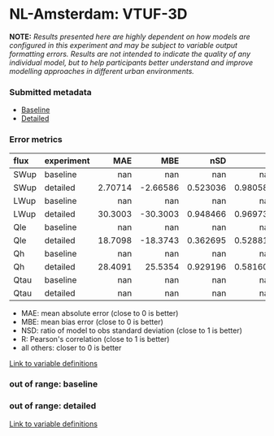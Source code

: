 # NL-Amsterdam: VTUF-3D

**NOTE:** *Results presented here are highly dependent on how models are configured in this experiment and may be subject to variable output formatting errors. Results are not intended to indicate the quality of any individual model, but to help participants better understand and improve modelling approaches in different urban environments.*

### Submitted metadata

- [Baseline](VTUF-3D_NL-Amsterdam_baseline_attrs.md)
- [Detailed](VTUF-3D_NL-Amsterdam_detailed_attrs.md)

### Error metrics

| flux   | experiment   |       MAE |       MBE |        nSD |          R |        5th |      95th |      RMSE |      cRMSE |      AMBE |       1-nSD |         1-R |   nSkewness |   nKurtosis |    Overlap |
|:-------|:-------------|----------:|----------:|-----------:|-----------:|-----------:|----------:|----------:|-----------:|----------:|------------:|------------:|------------:|------------:|-----------:|
| SWup   | baseline     | nan       | nan       | nan        | nan        | nan        | nan       | nan       | nan        | nan       | nan         | nan         | nan         |  nan        | nan        |
| SWup   | detailed     |   2.70714 |  -2.66586 |   0.523036 |   0.980582 |   0.250233 |   5.75543 |   3.70675 |   0.497802 |   2.66586 |   0.476964  |   0.0194184 |   0.703154  |    4.33703  |   0.703704 |
| LWup   | baseline     | nan       | nan       | nan        | nan        | nan        | nan       | nan       | nan        | nan       | nan         | nan         | nan         |  nan        | nan        |
| LWup   | detailed     |  30.3003  | -30.3003  |   0.948466 |   0.969739 |  28.9025   |  29.1107  |  30.3593  |   0.24507  |  30.3003  |   0.0515343 |   0.0302614 |   0.230432  |    2.0842   | nan        |
| Qle    | baseline     | nan       | nan       | nan        | nan        | nan        | nan       | nan       | nan        | nan       | nan         | nan         | nan         |  nan        | nan        |
| Qle    | detailed     |  18.7098  | -18.3743  |   0.362695 |   0.528818 |   3.03561  |  43.4304  |  24.4855  |   0.86484  |  18.3743  |   0.637305  |   0.471182  |   0.452739  |    0.981373 |   0.714597 |
| Qh     | baseline     | nan       | nan       | nan        | nan        | nan        | nan       | nan       | nan        | nan       | nan         | nan         | nan         |  nan        | nan        |
| Qh     | detailed     |  28.4091  |  25.5354  |   0.929196 |   0.581604 |  27.8479   |  29.521   |  32.1024  |   0.884623 |  25.5354  |   0.0708041 |   0.418396  |   0.0427163 |    0.695889 |   0.695988 |
| Qtau   | baseline     | nan       | nan       | nan        | nan        | nan        | nan       | nan       | nan        | nan       | nan         | nan         | nan         |  nan        | nan        |
| Qtau   | detailed     | nan       | nan       | nan        | nan        | nan        | nan       | nan       | nan        | nan       | nan         | nan         | nan         |  nan        | nan        |

 - MAE: mean absolute error (close to 0 is better)
 - MBE: mean bias error (close to 0 is better)
 - NSD: ratio of model to obs standard deviation (close to 1 is better)
 - R: Pearson's correlation (close to 1 is better)
 - all others: closer to 0 is better

[Link to variable definitions](../modelattrs/variable_definitions.md)

### out of range: baseline


### out of range: detailed



[Link to variable definitions](../modelattrs/variable_definitions.md)

